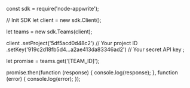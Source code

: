 const sdk = require('node-appwrite');

// Init SDK
let client = new sdk.Client();

let teams = new sdk.Teams(client);

client
    .setProject('5df5acd0d48c2') // Your project ID
    .setKey('919c2d18fb5d4...a2ae413da83346ad2') // Your secret API key
;

let promise = teams.get('[TEAM_ID]');

promise.then(function (response) {
    console.log(response);
}, function (error) {
    console.log(error);
});
